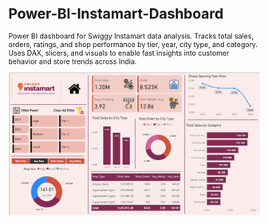 # Power-BI-Instamart-Dashboard
Power BI dashboard for Swiggy Instamart data analysis. Tracks total sales, orders, ratings, and shop performance by tier, year, city type, and category. Uses DAX, slicers, and visuals to enable fast insights into customer behavior and store trends across India.

<img src="https://github.com/tejasz8080/Power-BI-Instamart-Dashboard/blob/aac925a7b125277f2b513d93ed4730a6fe0e41fe/Final%20Dashboard.jpg" alt="Image Description" width="600">
<br>
